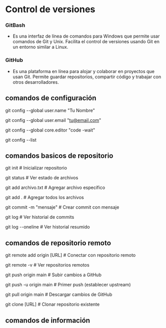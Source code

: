 # Control de versiones
### GitBash
- Es una interfaz de línea de comandos para Windows que permite usar comandos de Git y Unix. Facilita el control de versiones usando Git en un entorno similar a Linux.

### GitHub
- Es una plataforma en línea para alojar y colaborar en proyectos que usan Git. Permite guardar repositorios, compartir código y trabajar con otros desarrolladores.

## comandos de configuración
git config --global user.name "Tu Nombre"

git config --global user.email "tu@email.com"

git config --global core.editor "code -wait"

git config --list

## comandos basicos de repositorio
git init # Inicializar repositorio

git status # Ver estado de archivos

git add archivo.txt # Agregar archivo específico

git add . # Agregar todos los archivos

git commit -m "mensaje" # Crear commit con mensaje

git log # Ver historial de commits

git log --oneline # Ver historial resumido


## comandos de repositorio remoto
git remote add origin [URL] # Conectar con repositorio remoto

git remote -v # Ver repositorios remotos

git push origin main # Subir cambios a GitHub

git push -u origin main # Primer push (establecer upstream)

git pull origin main # Descargar cambios de GitHub

git clone [URL] # Clonar repositorio existente


## comandos de información